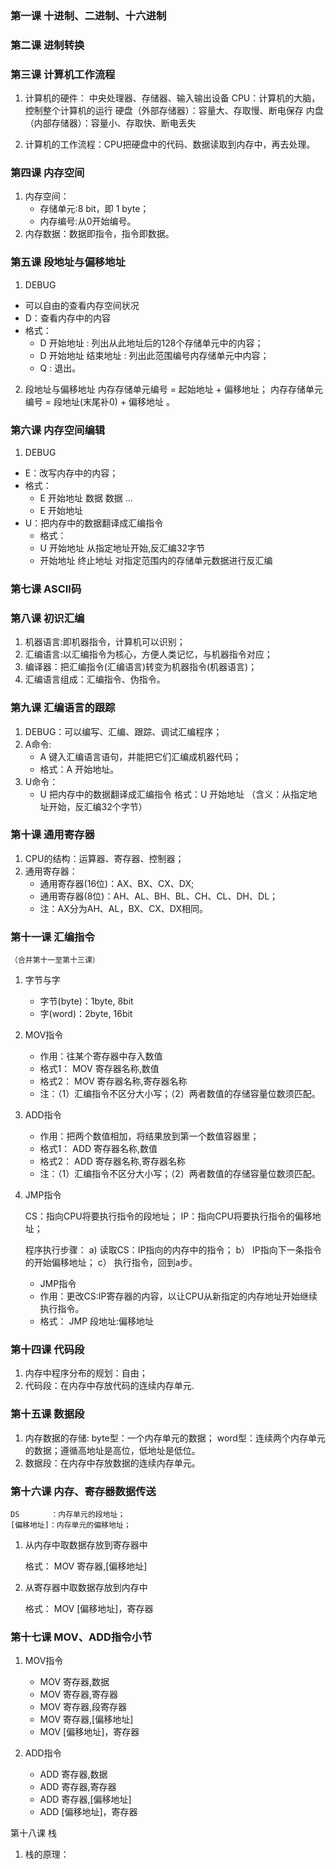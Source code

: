 ### 第一课 十进制、二进制、十六进制
### 第二课 进制转换
### 第三课 计算机工作流程

1. 计算机的硬件：
    中央处理器、存储器、输入输出设备
    CPU：计算机的大脑，控制整个计算机的运行
    硬盘（外部存储器）：容量大、存取慢、断电保存
    内盘（内部存储器）：容量小、存取快、断电丢失
    
3. 计算机的工作流程：CPU把硬盘中的代码、数据读取到内存中，再去处理。

### 第四课 内存空间

1. 内存空间：
   + 存储单元:8 bit，即 1 byte；
   + 内存编号:从0开始编号。
2. 内存数据：数据即指令，指令即数据。

### 第五课 段地址与偏移地址

1. DEBUG

+ 可以自由的查看内存空间状况
+ D：查看内存中的内容
+ 格式：
    + D 开始地址 : 列出从此地址后的128个存储单元中的内容；
    + D 开始地址 结束地址 : 列出此范围编号内存储单元中内容；
    + Q : 退出。

2. 段地址与偏移地址
   内存存储单元编号 = 起始地址        + 偏移地址；
   内存存储单元编号 = 段地址(末尾补0) + 偏移地址 。

### 第六课 内存空间编辑

1. DEBUG
+ E：改写内存中的内容；
+ 格式：
	+ E 开始地址 数据 数据  ...
	+ E 开始地址
+ U：把内存中的数据翻译成汇编指令
	+ 格式：
	+ U 开始地址 		从指定地址开始,反汇编32字节
	+ 开始地址 终止地址 	对指定范围内的存储单元数据进行反汇编


### 第七课 ASCII码

### 第八课 初识汇编

1. 机器语言:即机器指令，计算机可以识别；
2. 汇编语言:以汇编指令为核心，方便人类记忆，与机器指令对应；
3. 编译器：把汇编指令(汇编语言)转变为机器指令(机器语言)；
4. 汇编语言组成：汇编指令、伪指令。

### 第九课 汇编语言的跟踪

1. DEBUG：可以编写、汇编、跟踪、调试汇编程序；
2. A命令:
   + A 键入汇编语言语句，并能把它们汇编成机器代码；
   + 格式：A 开始地址。
3. U命令：
   + U 把内存中的数据翻译成汇编指令
     格式：U 开始地址 （含义：从指定地址开始，反汇编32个字节）

### 第十课 通用寄存器

1. CPU的结构：运算器、寄存器、控制器；
2. 通用寄存器：
   + 通用寄存器(16位)：AX、BX、CX、DX;
   + 通用寄存器(8位)：AH、AL、BH、BL、CH、CL、DH、DL；
   + 注：AX分为AH、AL，BX、CX、DX相同。

### 第十一课 汇编指令

	（合并第十一至第十三课）

1. 字节与字

   + 字节(byte)：1byte, 8bit
   + 字(word)：2byte, 16bit

2. MOV指令

   + 作用：往某个寄存器中存入数值
   + 格式1： MOV 寄存器名称,数值
   + 格式2： MOV 寄存器名称,寄存器名称
   + 注：（1）汇编指令不区分大小写；（2）两者数值的存储容量位数须匹配。

3. ADD指令

   + 作用：把两个数值相加，将结果放到第一个数值容器里；
   + 格式1： ADD 寄存器名称,数值
   + 格式2： ADD 寄存器名称,寄存器名称
   + 注：（1）汇编指令不区分大小写；（2）两者数值的存储容量位数须匹配。

4. JMP指令

   CS：指向CPU将要执行指令的段地址；
   IP：指向CPU将要执行指令的偏移地址；

   程序执行步骤：
   a)  读取CS：IP指向的内存中的指令；
   b） IP指向下一条指令的开始偏移地址；
   c） 执行指令，回到a步。

   

   + JMP指令
   + 作用：更改CS:IP寄存器的内容，以让CPU从新指定的内存地址开始继续执行指令。
   + 格式： JMP 段地址:偏移地址

### 第十四课 代码段

1. 内存中程序分布的规划：自由；
2. 代码段：在内存中存放代码的连续内存单元.

### 第十五课 数据段

1. 内存数据的存储:
   byte型：一个内存单元的数据；
   word型：连续两个内存单元的数据；遵循高地址是高位，低地址是低位。
2. 数据段：在内存中存放数据的连续内存单元。

### 第十六课 内存、寄存器数据传送

	DS       ：内存单元的段地址；
	[偏移地址]：内存单元的偏移地址；

1. 从内存中取数据存放到寄存器中
	
	格式：
	MOV 寄存器,[偏移地址]

2. 从寄存器中取数据存放到内存中

	格式：
	MOV [偏移地址]，寄存器

### 第十七课 MOV、ADD指令小节
1. MOV指令
	+ MOV 寄存器,数据
	+ MOV 寄存器,寄存器
	+ MOV 寄存器,段寄存器
	+ MOV 寄存器,[偏移地址]
	+ MOV [偏移地址]，寄存器

2. ADD指令
	+ ADD 寄存器,数据
	+ ADD 寄存器,寄存器
	+ ADD 寄存器,[偏移地址]
	+ ADD [偏移地址]，寄存器

第十八课 栈
1. 栈的原理：

